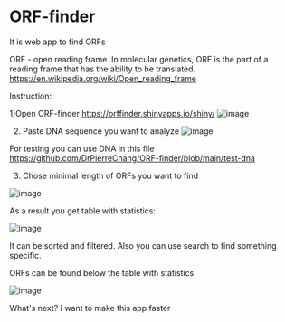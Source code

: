 # ORF-finder

It is web app to find ORFs

ORF - open reading frame. In molecular genetics, ORF is the part of a reading frame that has the ability to be translated.
https://en.wikipedia.org/wiki/Open_reading_frame


Instruction:

1)Open ORF-finder
 https://orffinder.shinyapps.io/shiny/
 ![image](https://user-images.githubusercontent.com/54145018/118986349-9fc1bc00-b9c2-11eb-9dc4-6df8d9d955cb.png)

2) Paste DNA sequence you want to analyze
![image](https://user-images.githubusercontent.com/54145018/118987468-a0a71d80-b9c3-11eb-9f6e-b853a27419dc.png)

For testing you can use DNA in this file https://github.com/DrPierreChang/ORF-finder/blob/main/test-dna

3) Chose minimal length of ORFs you want to find

![image](https://user-images.githubusercontent.com/54145018/118987880-05fb0e80-b9c4-11eb-85c8-8d5063832bc1.png)


As a result you get table with statistics:

![image](https://user-images.githubusercontent.com/54145018/118988019-25923700-b9c4-11eb-9991-d287144143bc.png)

It can be sorted and filtered. Also you can use search to find something specific. 


ORFs can be found below the table with statistics


![image](https://user-images.githubusercontent.com/54145018/118988775-d6003b00-b9c4-11eb-8138-b126970af8df.png)

What's next?
I want to make this app faster
